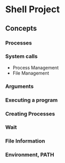 # Shell Project
## Concepts
### Processes
### System calls
- Process Management
- File Management
### Arguments
### Executing a program
### Creating Processes
### Wait
### File Information
### Environment, PATH